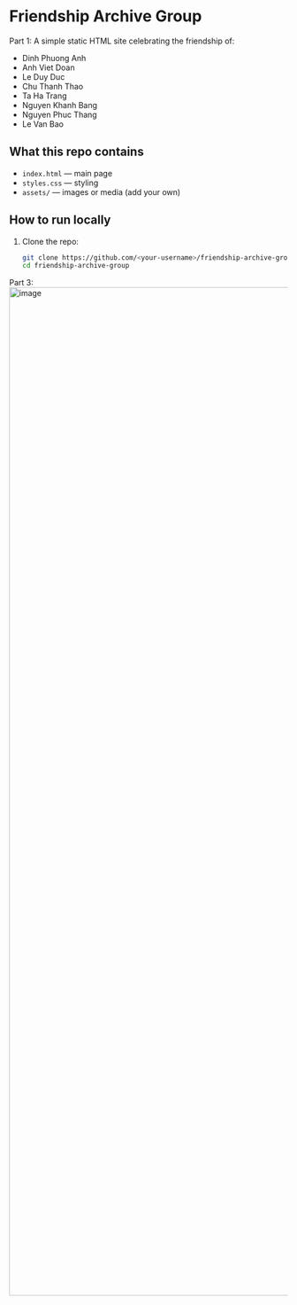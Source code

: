 # Friendship Archive Group
Part 1:
A simple static HTML site celebrating the friendship of:

- Dinh Phuong Anh
- Anh Viet Doan
- Le Duy Duc
- Chu Thanh Thao
- Ta Ha Trang
- Nguyen Khanh Bang
- Nguyen Phuc Thang
- Le Van Bao

## What this repo contains
- `index.html` — main page
- `styles.css` — styling
- `assets/` — images or media (add your own)

## How to run locally
1. Clone the repo:
   ```bash
   git clone https://github.com/<your-username>/friendship-archive-group.git
   cd friendship-archive-group

Part 3:
<img width="3840" height="1820" alt="image" src="https://github.com/user-attachments/assets/4d44a5fd-3ef4-4742-9e70-949100194cfb" />
